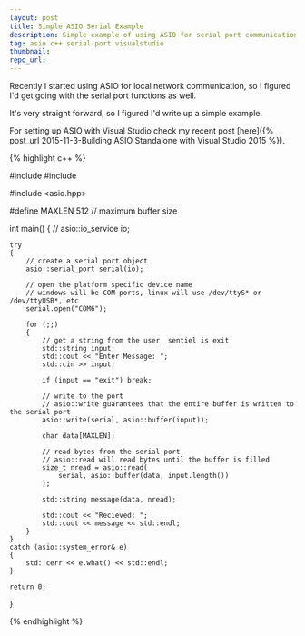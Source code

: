 ```yaml
---
layout: post
title: Simple ASIO Serial Example
description: Simple example of using ASIO for serial port communication using Visual Studio 2015
tag: asio c++ serial-port visualstudio
thumbnail: 
repo_url: 
---
```


Recently I started using ASIO for local network communication, so I figured I'd get going with the serial port functions as well.

It's very straight forward, so I figured I'd write up a simple example.

For setting up ASIO with Visual Studio check my recent post [here]({% post_url 2015-11-3-Building ASIO Standalone with Visual Studio 2015 %}).

{% highlight c++ %}

#include <iostream>
#include <string>

#include <asio.hpp>

#define MAXLEN 512 // maximum buffer size

int main()
{
    //
	asio::io_service io;

	try
	{
		// create a serial port object
		asio::serial_port serial(io);

		// open the platform specific device name
        // windows will be COM ports, linux will use /dev/ttyS* or /dev/ttyUSB*, etc
		serial.open("COM6");

		for (;;)
		{
            // get a string from the user, sentiel is exit
			std::string input;
			std::cout << "Enter Message: ";
			std::cin >> input;

			if (input == "exit") break;

			// write to the port
            // asio::write guarantees that the entire buffer is written to the serial port
			asio::write(serial, asio::buffer(input));

            char data[MAXLEN];

			// read bytes from the serial port
            // asio::read will read bytes until the buffer is filled
			size_t nread = asio::read(
                serial, asio::buffer(data, input.length())
            );

			std::string message(data, nread);

			std::cout << "Recieved: ";
			std::cout << message << std::endl;
		}
	}
	catch (asio::system_error& e)
	{
		std::cerr << e.what() << std::endl;
	}

	return 0;
}

{% endhighlight %}